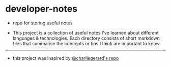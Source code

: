 # developer-notes
 * repo for storing useful notes  
 
 * This project is a collection of useful notes I've learned about different languages & technologies. Each directory consists of short markdown files that          summarise the concepts or tips I think are important to know 
<hr> 

 * this project was inspired by <a href="https://github.com/charliegerard">@charliegerard's repo</a>  
